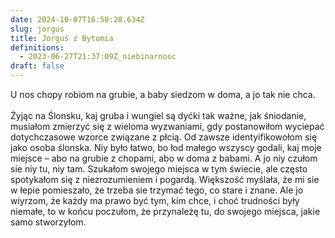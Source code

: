 ```yaml
---
date: 2024-10-07T16:50:28.634Z
slug: jorgus
title: Jorguś z Bytomia
definitions:
  - 2023-06-27T21:37:09Z_niebinarnosc
draft: false
---
```

U nos chopy robiom na grubie, a baby siedzom w doma, a jo tak nie chca.\
\
Żyjąc na Ślonsku, kaj gruba i wungiel są dyćki tak ważne, jak śniodanie, musiałom zmierzyć się z wieloma wyzwaniami, gdy postanowiłom wyciepać dotychczasowe wzorce związane z płcią. Od zawsze identyifikowołom się jako osoba ślonska. Niy było łatwo, bo łod małego wszyscy godali, kaj moje miejsce – abo na grubie z chopami, abo w doma z babami. A jo niy czułom sie niy tu, niy tam. Szukałom swojego miejsca w tym świecie, ale często spotykałom się z niezrozumieniem i pogardą. Większość myślała, że mi sie w łepie pomieszało, że trzeba sie trzymać tego, co stare i znane. Ale jo wiyrzom, że każdy ma prawo być tym, kim chce, i choć trudności były niemałe, to w końcu poczułom, że przynależę tu, do swojego miejsca, jakie samo stworzyłom.
